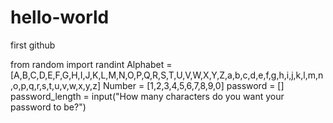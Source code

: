 # hello-world
first github

from random import randint
Alphabet = [A,B,C,D,E,F,G,H,I,J,K,L,M,N,O,P,Q,R,S,T,U,V,W,X,Y,Z,a,b,c,d,e,f,g,h,i,j,k,l,m,n,o,p,q,r,s,t,u,v,w,x,y,z]
Number = [1,2,3,4,5,6,7,8,9,0]
password = []
password_length = input("How many characters do you want your password to be?")
